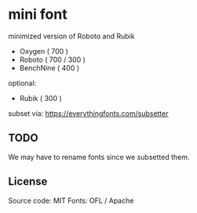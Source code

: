 # mini font

minimized version of Roboto and Rubik

 - Oxygen ( 700 )
 - Roboto ( 700 / 300 )
 - BenchNine ( 400 )


optional:

 - Rubik ( 300 )


subset via: https://everythingfonts.com/subsetter


## TODO

We may have to rename fonts since we subsetted them.


## License

Source code: MIT
Fonts: OFL / Apache
